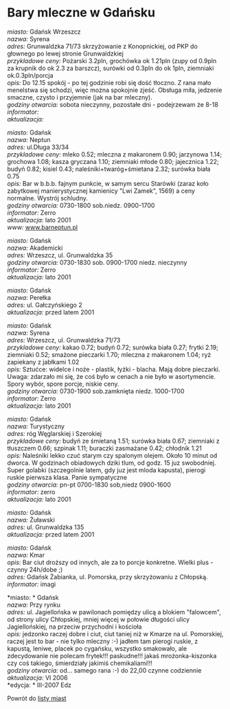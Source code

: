 # Bary mleczne w Gdańsku


*miasto:*  Gdańsk Wrzeszcz    <br/>
*nazwa:*  Syrena   <br/>
*adres:*  Grunwaldzka 71/73   skrzyżowanie z Konopnickiej, od PKP do głownego po lewej stronie Grunwaldzkiej         <br/>
*przykladowe ceny:*  Pożarski 3.2pln, grochówka ok 1.21pln (zupy od 0.9pln za krupnik do ok 2.3 za barszcz), surówki od 0.3pln do ok 1pln, ziemniaki ok.0.3pln/porcja   <br/>
*opis:*  Do 12.15 spokój - po tej godzinie robi się dość tłoczno. Z rana mało menelstwa się schodzi, więc można spokojnie zjeść. Obsługa miła, jedzenie smaczne, czysto i przyjemnie (jak na bar mleczny).    <br/>
*godziny otwarcia:*  sobota nieczynny, pozostałe dni - podejrzewam że 8-18   <br/>
*informator:*     <br/>
*aktualizacja:*    <br/>


*miasto:*  Gdańsk    <br/>
*nazwa:*  Neptun   <br/>
*adres:*  ul.Długa 33/34   <br/>
*przykladowe ceny:*  mleko 0.52; mleczna z makaronem 0.90; jarzynowa 1.14; grochowa 1.08; kasza gryczana 1.10; ziemniaki młode 0.80; jajecznica 1.22; budyń 0.82; kisiel 0.43; naleśniki+twaróg+śmietana 2.32; surówka biała 0.75   <br/>
*opis:*  Bar w b.b.b. fajnym punkcie, w samym sercu Starówki (zaraz koło zabytkowej manierystycznej kamienicy "Lwi Zamek", 1569) a ceny normalne. Wystrój schludny.   <br/>
*godziny otwarcia:*  0730-1800 sob.niedz. 0900-1700   <br/>
*informator:*  Zerro   <br/>
*aktualizacja:*    lato 2001   <br/>
*www:*    www.barneptun.pl   <br/>


*miasto:*  Gdańsk    <br/>
*nazwa:*  Akademicki   <br/>
*adres:*  Wrzeszcz, ul. Grunwaldzka 35   <br/>
*godziny otwarcia:*  0730-1830 sob. 0900-1700 niedz. nieczynny   <br/>
*informator:*  Zerro   <br/>
*aktualizacja:*    lato 2001   <br/>



*miasto:*  Gdańsk    <br/>
*nazwa:*  Perełka   <br/>
*adres:*  ul. Gałczyńskiego 2   <br/>
*aktualizacja:* przed latem 2001 <br/>



*miasto:*  Gdańsk    <br/>
*nazwa:*  Syrena   <br/>
*adres:*  Wrzeszcz, ul. Grunwaldzka 71/73   <br/>
*przykladowe ceny:*  kakao 0.72; budyń 0.72; surówka biała 0.27; frytki 2.19; ziemniaki 0.52; smażone pieczarki 1.70; mleczna z makaronem 1.04; ryż zapiekany z jabłkami 1.02   <br/>
*opis:*  Sztućce: widelce i noże - plastik, łyżki - blacha. Mają dobre pieczarki. Uwaga: zdarzało mi się, że coś było w cenach a nie było w asortymencie. Spory wybór, spore porcje, niskie ceny.   <br/>
*godziny otwarcia:*  0730-1900 sob.zamknięta niedz. 1000-1700   <br/>
*informator:*  Zerro   <br/>
*aktualizacja:*    lato 2001   <br/>



*miasto:*  Gdańsk    <br/>
*nazwa:*  Turystyczny   <br/>
*adres:*  róg Węglarskiej i Szerokiej   <br/>
*przykladowe ceny:*  budyń ze śmietaną 1.51; surówka biała 0.67; ziemniaki z tłuszczem 0.66; szpinak 1.11; buraczki zasmażane 0.42; chłodnik 1.21   <br/>
*opis:*  Naleśniki lekko czuć starym czy spalonym olejem. Około 10 minut od dworca. W godzinach obiadowych dziki tlum, od godz. 15 juz swobodniej. Super golabki (szczegolnie latem, gdy juz jest mloda kapusta), pierogi ruskie pierwsza klasa. Panie sympatyczne   <br/>
*godziny otwarcia:*  pn-pt 0700-1830 sob,niedz 0900-1600   <br/>
*informator:*  zerro   <br/>
*aktualizacja:*    lato 2001   <br/>



*miasto:*  Gdańsk    <br/>
*nazwa:*  Żuławski   <br/>
*adres:*  ul. Grunwaldzka 135   <br/>
*aktualizacja:* przed latem 2001 <br/>

*miasto:*  Gdańsk    <br/>
*nazwa:*  Kmar   <br/>
*opis:* Bar ciut droższy od innych, ale za to porcje konkretne. Wielki plus - czynny 24h/dobe ;) <br/>
*adres:*  Gdańsk Żabianka, ul. Pomorska, przy skrzyżowaniu z Chłopską.  <br/>
*informator:* imagi <br/>

*miasto: * Gdańsk    <br/>
*nazwa:*  Przy rynku   <br/>
*adres:* ul. Jagiellońska w pawilonach pomiędzy ulicą a blokiem "falowcem", od strony ulicy Chłopskiej, mniej więcej w połowie długości ulicy Jagiellońskiej, na przeciw przychodni i kościoła <br/>
*opis:*  jedzonko raczej dobre i ciut, ciut taniej niż w Kmarze na ul. Pomorskiej, raczej jest to bar - nie tylko mleczny :-) jadłem tam pierogi ruskie, z kapustą, leniwe, placek po cygańsku, wszystko smakowało, ale zdecydowanie nie polecam frytek!!! paskudne!!! jakaś mrożonka-kiszonka czy coś takiego, śmierdziały jakimiś chemikaliami!!! <br/>
*godziny otwarcia:*  od... samego rana :-) do 22,00 czynne codziennie <br/>
*aktualizacja:* VI 2006 <br/>
*edycja: *  III-2007  Edz  <br/>

Powrót do [listy miast](/bary_mleczne)


